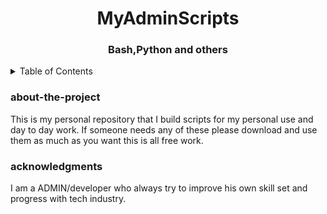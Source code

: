 <h1 align="center">MyAdminScripts</h1>
<h3 align="center">Bash,Python and others</h3>



<!-- TABLE OF CONTENTS -->
<details>
  <summary>Table of Contents</summary>
  <ol>
    <li>
      <a href="#about-the-project">About The Project</a>
    <li><a href="#usage">Usage</a></li>
    <li><a href="#roadmap">Roadmap</a></li>
    <li><a href="#contributing">Contributing</a></li>
    <li><a href="#contact">Contact</a></li>
    <li><a href="#acknowledgments">Acknowledgments</a></li>
  </ol>
</details>


### about-the-project

This is my personal repository that I build scripts for my personal use and day to day work. If someone needs any of these please download and use them as much as you want this is all free work.


### acknowledgments

I am a ADMIN/developer who always try to improve his own skill set and progress with tech industry.